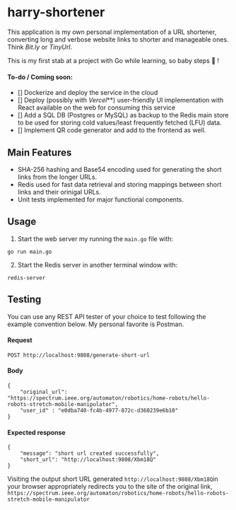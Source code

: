 # harry-shortener

This application is my own personal implementation of a URL shortener, converting long and verbose website links to shorter and manageable ones. Think _Bit.ly_ or _TinyUrl_.

This is my first stab at a project with Go while learning, so baby steps 👣 !

#### To-do / Coming soon:

-   [] Dockerize and deploy the service in the cloud
-   [] Deploy (possibly with _Vercel_\*\*) user-friendly UI implementation with React available on the web for consuming this service
-   [] Add a SQL DB (Postgres or MySQL) as backup to the Redis main store to be used for storing cold values/least frequently fetched (LFU) data.
-   [] Implement QR code generator and add to the frontend as well.

## Main Features

-   SHA-256 hashing and Base54 encoding used for generating the short links from the longer URLs.
-   Redis used for fast data retrieval and storing mappings between short links and their orinigal URLs.
-   Unit tests implemented for major functional components.

## Usage

1. Start the web server my running the `main.go` file with:

```
go run main.go
```

2. Start the Redis server in another terminal window with:

```
redis-server
```

## Testing

You can use any REST API tester of your choice to test following the example convention below. My personal favorite is Postman.

#### Request

```
POST http://localhost:9808/generate-short-url
```

#### Body

```
{
    "original_url": "https://spectrum.ieee.org/automaton/robotics/home-robots/hello-robots-stretch-mobile-manipulator",
    "user_id" : "e0dba740-fc4b-4977-872c-d360239e6b10"
}
```

#### Expected response

```
{
    "message": "short url created successfully",
    "short_url": "http://localhost:9808/Xbm18Q"
}
```

Visiting the output short URL generated `http://localhost:9808/Xbm18Q`in your browser appropriately redirects you to the site of the original link, `https://spectrum.ieee.org/automaton/robotics/home-robots/hello-robots-stretch-mobile-manipulator`
